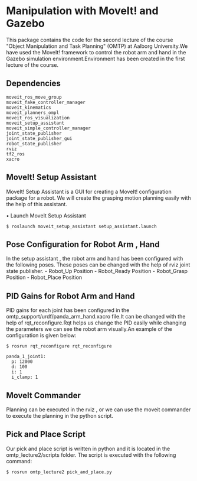 # Manipulation with MoveIt! and Gazebo

This package contains the code for the second lecture of the course "Object Manipulation and Task Planning" (OMTP) at Aalborg University.We have used the MoveIt! framework to control the robot arm and hand in the Gazebo simulation environment.Environment has been created in the first lecture of the course.

## Dependencies

    moveit_ros_move_group
    moveit_fake_controller_manager
    moveit_kinematics
    moveit_planners_ompl
    moveit_ros_visualization
    moveit_setup_assistant
    moveit_simple_controller_manager
    joint_state_publisher
    joint_state_publisher_gui
    robot_state_publisher
    rviz
    tf2_ros
    xacro

## Movelt! Setup Assistant
MoveIt! Setup Assistant is a GUI for creating a 
MoveIt! configuration package for a robot. We will create the grasping motion planning easily with the help of this assistant.

• Launch MoveIt Setup Assistant

    $ roslaunch moveit_setup_assistant setup_assistant.launch



## Pose Configuration for Robot Arm , Hand 

In the setup assistant , the robot arm and hand has been configured with the following poses. These poses can be changed with the help of rviz joint state publisher.
    - Robot_Up Position
    - Robot_Ready Position
    - Robot_Grasp Position
    - Robot_Place Position


## PID Gains for Robot Arm and Hand

PID gains for each joint has been configured in the omtp_support/urdf/panda_arm_hand.xacro file.It can be changed with the help of rqt_reconfigure.Rqt helps us change the PID easily while changing the parameters we can see the robot arm visually.An example of the configuration is given below:

    $ rosrun rqt_reconfigure rqt_reconfigure

    panda_1_joint1:
      p: 12000
      d: 100
      i: 1
      i_clamp: 1

## MoveIt Commander

Planning can be executed in the rviz , or we can use the moveit commander to execute the planning in the python script.

## Pick and Place Script 

Our pick and place script is written in python and it is located in the omtp_lecture2/scripts folder. The script is executed with the following command:

    $ rosrun omtp_lecture2 pick_and_place.py

